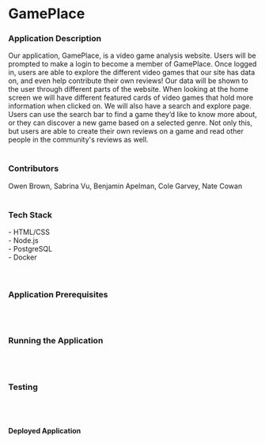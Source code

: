 # GamePlace

<h3>Application Description</h3>
Our application, GamePlace, is a video game analysis website. Users will be prompted to make a login to become a member of GamePlace. Once logged in, users are able to explore the different video games that our site has data on, and even help contribute their own reviews! 
Our data will be shown to the user through different parts of the website. When looking at the home screen we will have different featured cards of video games that hold more information when clicked on. We will also have a search and explore page. Users can use the search bar to find a game they’d like to know more about, or they can discover a new game based on a selected genre. Not only this, but users are able to create their own reviews on a game and read other people in the community's reviews as well. 
<br><br>

<h3>Contributors</h3>
Owen Brown, Sabrina Vu, Benjamin Apelman, Cole Garvey, Nate Cowan
<br><br>

<h3>Tech Stack</h3>
- HTML/CSS <br>
- Node.js <br>
- PostgreSQL <br>
- Docker <br>
<br><br>

<h3>Application Prerequisites</h3>

<br><br>

<h3>Running the Application</h3>

<br><br>

<h3>Testing</h3>

<br><br>

<h4>Deployed Application</h4>
